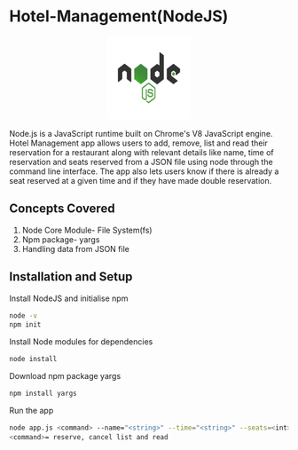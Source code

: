 # Hotel-Management(NodeJS)
<p align="center">
  <img src="images/nodejs-1-logo.png" height=150px width=150px>
</p>
<p> Node.js is a JavaScript runtime built on Chrome's V8 JavaScript engine. Hotel Management app allows users to add, remove, list and read their reservation for a restaurant along with relevant details like name, time of reservation and seats reserved from a JSON file using node through the command line interface. The app also lets users know if there is already a seat reserved at a given time and if they have made double reservation.
</p>

<h2> Concepts Covered </h2>
<ol>
  <li> Node Core Module- File System(fs) </li>
  <li> Npm package- yargs </li>
  <li> Handling data from JSON file </li>
</ol>

## Installation and Setup
Install NodeJS and initialise npm
```Bash
node -v
npm init
```
Install Node modules for dependencies
```Bash
node install
```
Download npm package yargs
```Bash
npm install yargs
```
Run the app
```Bash
node app.js <command> --name="<string>" --time="<string>" --seats=<int>
<command>= reserve, cancel list and read
```
